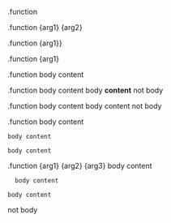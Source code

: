 .function

.function {arg1} {arg2}

.function {arg1\}}

.function \{arg1}

.function 
  body content

.function
   body content
   body **content**
not body

.function
      body content
    body content
not body

.function
    body content

    body content

    body content

.function {arg1} {arg2} {arg3}
    body content

      body content

    body content
not body